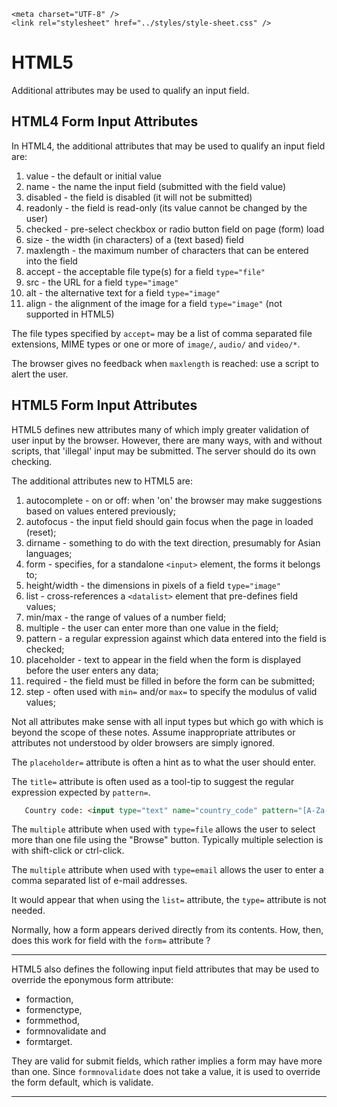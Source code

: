 <!DOCTYPE html>
<html lang="en-GB">
    <!-- notes-html by NewForester:  a series of notes on HTML5 written after studying the HTML Tutorial @ W3Schools -->

<head>
    <title>HTML5: Form-input-attributes</title>
    <meta charset="UTF-8" />
    <meta name="description" content="Notes on HTML5 made while following the HTML Tutorial @ W3Schools" />
    <meta name="keywords" content="HTML" />
    <meta name="author" content="NewForester" />
    <meta name="viewport" content="width=device-width, initial-scale=1.0" />

    <meta charset="UTF-8" />
    <link rel="stylesheet" href="../styles/style-sheet.css" />
</head>

<body>

# HTML5

Additional attributes may be used to qualify an input field.


## HTML4 Form Input Attributes

In HTML4, the additional attributes that may be used to qualify an input field are:

 1. value             - the default or initial value
 1. name              - the name the input field (submitted with the field value)
 1. disabled          - the field is disabled (it will not be submitted)
 1. readonly          - the field is read-only (its value cannot be changed by the user)
 1. checked           - pre-select checkbox or radio button field on page (form) load
 1. size              - the width (in characters) of a (text based) field
 1. maxlength         - the maximum number of characters that can be entered into the field
 1. accept            - the acceptable file type(s) for a field `type="file"`
 1. src               - the URL for a field `type="image"`
 1. alt               - the alternative text for a field `type="image"`
 1. align             - the alignment of the image for a field `type="image"` (not supported in HTML5)

The file types specified by `accept=` may be a list of comma separated file extensions, MIME types or one or more of `image/`, `audio/` and `video/*`.

The browser gives no feedback when `maxlength` is reached:  use a script to alert the user.


## HTML5 Form Input Attributes

HTML5 defines new attributes many of which imply greater validation of user input by the browser.
However, there are many ways, with and without scripts, that 'illegal' input may be submitted.
The server should do its own checking.

The additional attributes new to HTML5 are:

 1. autocomplete      - on or off: when 'on' the browser may make suggestions based on values entered previously;
 1. autofocus         - the input field should gain focus when the page in loaded (reset);
 1. dirname           - something to do with the text direction, presumably for Asian languages;
 1. form              - specifies, for a standalone `<input>` element, the forms it belongs to;
 1. height/width    - the dimensions in pixels of a field `type="image"`
 1. list              - cross-references a `<datalist>` element that pre-defines field values;
 1. min/max         - the range of values of a number field;
 1. multiple          - the user can enter more than one value in the field;
 1. pattern           - a regular expression against which data entered into the field is checked;
 1. placeholder       - text to appear in the field when the form is displayed before the user enters any data;
 1. required          - the field must be filled in before the form can be submitted;
 1. step              - often used with `min=` and/or `max=` to specify the modulus of valid values;

Not all attributes make sense with all input types but which go with which is beyond the scope of these notes.
Assume inappropriate attributes or attributes not understood by older browsers are simply ignored.

The `placeholder=` attribute is often a hint as to what the user should enter.

The `title=` attribute is often used as a tool-tip to suggest the regular expression expected by `pattern=`.

```html
   Country code: <input type="text" name="country_code" pattern="[A-Za-z]{3}" title="Three letter country code">
```

The `multiple` attribute when used with `type=file` allows the user to select more than one file using the "Browse" button.
Typically multiple selection is with shift-click or ctrl-click.

The `multiple` attribute when used with `type=email` allows the user to enter a comma separated list of e-mail addresses.

It would appear that when using the `list=` attribute, the `type=` attribute is not needed.

Normally, how a form appears derived directly from its contents.
How, then, does this work for field with the `form=` attribute ?


<hr /><!-- HTML 5 Form Override Attributes -->

HTML5 also defines the following input field attributes that may be used to override the eponymous form attribute:

 * formaction,
 * formenctype,
 * formmethod,
 * formnovalidate and
 * formtarget.

They are valid for submit fields, which rather implies a form may have more than one.
Since `formnovalidate` does not take a value, it is used to override the form default, which is validate.


<hr />

</body>
</html>
